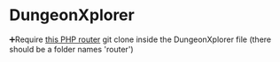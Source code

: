 # DungeonXplorer
➕Require [this PHP router](https://github.com/bramus/router?tab=readme-ov-file#dynamic-placeholder-based-route-patterns)
git clone inside the DungeonXplorer file (there should be a folder names 'router')
